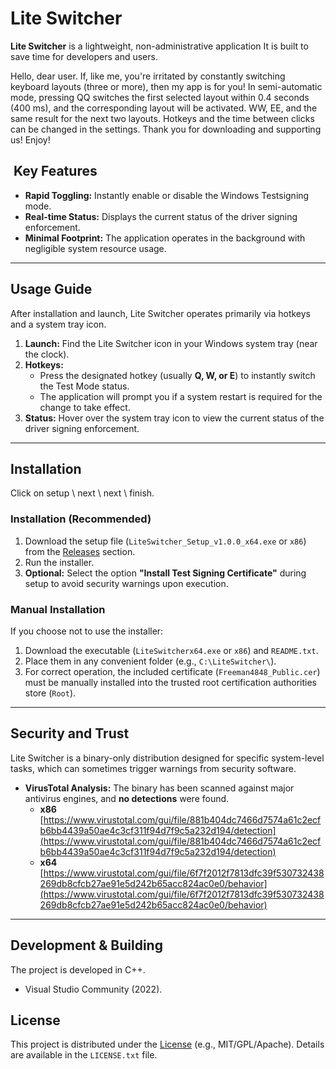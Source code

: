 # Lite Switcher

**Lite Switcher** is a lightweight, non-administrative application It is built to save time for developers and users.

Hello, dear user.
If, like me, you're irritated by constantly switching keyboard layouts (three or more), then my app is for you! In semi-automatic mode, 
pressing QQ switches the first selected layout within 0.4 seconds (400 ms), and the corresponding layout will be activated. WW, EE, and 
the same result for the next two layouts. Hotkeys and the time between clicks can be changed in the settings. 
Thank you for downloading and supporting us! Enjoy!

## ️ Key Features

* **Rapid Toggling:** Instantly enable or disable the Windows Testsigning mode.
* **Real-time Status:** Displays the current status of the driver signing enforcement.
* **Minimal Footprint:** The application operates in the background with negligible system resource usage.

---

##  Usage Guide

After installation and launch, Lite Switcher operates primarily via hotkeys and a system tray icon.

1.  **Launch:** Find the Lite Switcher icon in your Windows system tray (near the clock).
2.  **Hotkeys:**
    * Press the designated hotkey (usually **Q, W, or E**) to instantly switch the Test Mode status.
    * The application will prompt you if a system restart is required for the change to take effect.
3.  **Status:** Hover over the system tray icon to view the current status of the driver signing enforcement.

---

##  Installation

Click on setup \ next \ next \ finish.

### Installation (Recommended)

1.  Download the setup file (`LiteSwitcher_Setup_v1.0.0_x64.exe` or `x86`) from the [Releases] section.
2.  Run the installer.
3.  **Optional:** Select the option **"Install Test Signing Certificate"** during setup to avoid security warnings upon execution.

### Manual Installation

If you choose not to use the installer:

1.  Download the executable (`LiteSwitcherx64.exe` or `x86`) and `README.txt`.
2.  Place them in any convenient folder (e.g., `C:\LiteSwitcher\`).
3.  For correct operation, the included certificate (`Freeman4848_Public.cer`) must be manually installed into the trusted root certification authorities store (`Root`).

---

##  Security and Trust

Lite Switcher is a binary-only distribution designed for specific system-level tasks, which can sometimes trigger warnings from security software.

* **VirusTotal Analysis:** The binary has been scanned against major antivirus engines, and **no detections** were found.
    * **x86** [https://www.virustotal.com/gui/file/881b404dc7466d7574a61c2ecfb6bb4439a50ae4c3cf311f94d7f9c5a232d194/detection](https://www.virustotal.com/gui/file/881b404dc7466d7574a61c2ecfb6bb4439a50ae4c3cf311f94d7f9c5a232d194/detection)
    * **x64** [https://www.virustotal.com/gui/file/6f7f2012f7813dfc39f530732438269db8cfcb27ae91e5d242b65acc824ac0e0/behavior](https://www.virustotal.com/gui/file/6f7f2012f7813dfc39f530732438269db8cfcb27ae91e5d242b65acc824ac0e0/behavior)

---

##  Development & Building

The project is developed in C++.



* Visual Studio Community (2022).

##  License

This project is distributed under the [License] (e.g., MIT/GPL/Apache). Details are available in the `LICENSE.txt` file.

[Releases]: https://github.com/YourUsername/LITE-SWITCHER/releases
[License]: LICENSE.txt